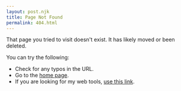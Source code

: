 ```yaml
---
layout: post.njk
title: Page Not Found
permalink: 404.html
---
```


That page you tried to visit doesn't exist. It has likely moved or been deleted.

You can try the following:

* Check for any typos in the URL.
* Go to the [home page](/).
* If you are looking for my web tools, [use this link](/tools/).